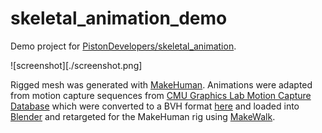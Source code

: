 # skeletal_animation_demo
Demo project for [PistonDevelopers/skeletal_animation](https://github.com/PistonDevelopers/skeletal_animation).

![screenshot][./screenshot.png]

Rigged mesh was generated with [MakeHuman](http://www.makehuman.org/).
Animations were adapted from motion capture sequences from [CMU Graphics Lab Motion Capture Database](http://mocap.cs.cmu.edu/)
which were converted to a BVH format [here](https://sites.google.com/a/cgspeed.com/cgspeed/motion-capture/cmu-bvh-conversion) and loaded 
into [Blender](http://www.blender.org/) and retargeted for the MakeHuman rig using [MakeWalk](http://www.makehuman.org/doc/node/mhblendertools_makewalk_basic_workflow.html).
